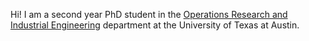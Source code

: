 Hi! I am a second year PhD student in the [Operations Research and Industrial Engineering]() department at the University of Texas at Austin. 